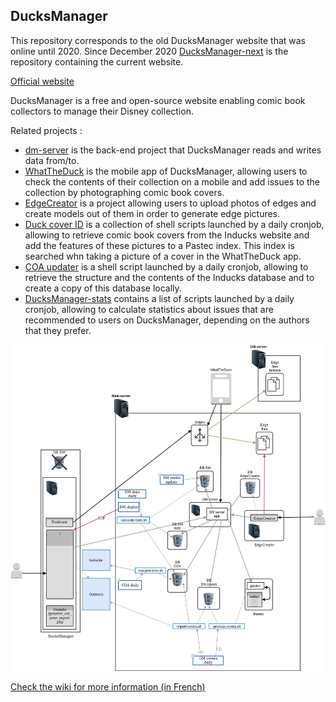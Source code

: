 ## DucksManager

This repository corresponds to the old DucksManager website that was online until 2020. Since December 2020 
[DucksManager-next](https://github.com/bperel/DucksManager-next) is the repository containing the current website.

[Official website](https://www.ducksmanager.net)

DucksManager is a free and open-source website enabling comic book collectors to manage their Disney collection.

Related projects : 
* [dm-server](https://github.com/bperel/dm-server) is the back-end project that DucksManager reads and writes data from/to.
* [WhatTheDuck](https://github.com/bperel/WhatTheDuck) is the mobile app of DucksManager, allowing users to check the contents of their collection on a mobile and add issues to the collection by photographing comic book covers.
* [EdgeCreator](https://github.com/bperel/EdgeCreator) is a project allowing users to upload photos of edges and create models out of them in order to generate edge pictures.
* [Duck cover ID](https://github.com/bperel/duck-cover-id) is a collection of shell scripts launched by a daily cronjob, allowing to retrieve comic book covers from the Inducks website and add the features of these pictures to a Pastec index. This index is searched whn taking a picture of a cover in the WhatTheDuck app.
* [COA updater](https://github.com/bperel/coa-updater) is a shell script launched by a daily cronjob, allowing to retrieve the structure and the contents of the Inducks database and to create a copy of this database locally.
* [DucksManager-stats](https://github.com/bperel/DucksManager-stats) contains a list of scripts launched by a daily cronjob, allowing to calculate statistics about issues that are recommended to users on DucksManager, depending on the authors that they prefer.

![DucksManager architecture](https://raw.githubusercontent.com/bperel/DucksManager/master/server_architecture.png)

[Check the wiki for more information (in French)](https://github.com/ducksmanager/DucksManager/wiki)
